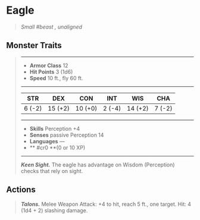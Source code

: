 # Eagle
>*Small #beast , unaligned*
## Monster Traits
>___
>- **Armor Class** 12
>- **Hit Points** 3 (1d6)
>- **Speed** 10 ft., fly 60 ft.
>___
>|STR|DEX|CON|INT|WIS|CHA|
>|:---:|:---:|:---:|:---:|:---:|:---:|
>|6 (-2)|15 (+2)|10 (+0)|2 (-4)|14 (+2)|7 (-2)|
>___
>- **Skills** Perception +4
>- **Senses** passive Perception 14
>- **Languages** —
>- ** #cr0 **(0 or 10 XP)
>___
>***Keen Sight.*** The eagle has advantage on Wisdom (Perception) checks that rely on sight.  
>
## Actions
>***Talons.*** Melee Weapon Attack: +4 to hit, reach 5 ft., one target. Hit: 4 (1d4 + 2) slashing damage.